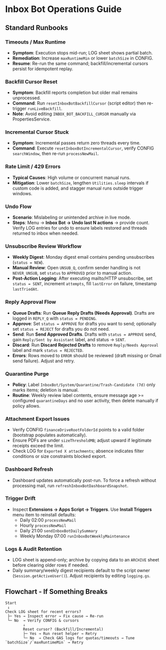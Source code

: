 # Inbox Bot Operations Guide

## Standard Runbooks

### Timeouts / Max Runtime
- **Symptom**: Execution stops mid-run; LOG sheet shows partial batch.
- **Remediation**: Increase `maxRuntimeMin` or lower `batchSize` in CONFIG.
- **Resume**: Re-run the same command; backfill/incremental cursors persist for idempotent replay.

### Backfill Cursor Reset
- **Symptom**: Backfill reports completion but older mail remains unprocessed.
- **Command**: Run `resetInboxBotBackfillCursor` (script editor) then re-trigger `runLiveBackfill`.
- **Note**: Avoid editing `INBOX_BOT_BACKFILL_CURSOR` manually via PropertiesService.

### Incremental Cursor Stuck
- **Symptom**: Incremental passes return zero threads every time.
- **Command**: Execute `resetInboxBotIncrementalCursor`, verify CONFIG `searchWindow`, then re-run `processNewMail`.

### Rate Limit / 429 Errors
- **Typical Causes**: High volume or concurrent manual runs.
- **Mitigation**: Lower `batchSize`, lengthen `Utilities.sleep` intervals if custom code is added, and stagger manual runs outside trigger windows.

### Undo Flow
- **Scenario**: Mislabeling or unintended archive in live mode.
- **Steps**: Menu -> **Inbox Bot -> Undo last N actions** -> provide count. Verify LOG entries for undo to ensure labels restored and threads returned to inbox when needed.

### Unsubscribe Review Workflow
- **Weekly Digest**: Monday digest email contains pending unsubscribes (`status = NEW`).
- **Manual Review**: Open `UNSUB_Q`, confirm sender handling is not `NEVER_UNSUB`, set `status` to `APPROVED` prior to manual action.
- **Post-Action Logging**: After executing mailto/HTTP unsubscribe, set `status = SENT`, increment `attempts`, fill `lastError` on failure, timestamp `lastTriedAt`.

### Reply Approval Flow
- **Queue Drafts**: Run **Queue Reply Drafts (Needs Approval)**. Drafts are logged in `REPLY_Q` with `status = PENDING`.
- **Approve**: Set `status = APPROVE` for drafts you want to send; optionally set `status = REJECT` for drafts you do not need.
- **Send**: Run **Send Approved Drafts**. Drafts with `status = APPROVE` send, gain `Reply/Sent by Assistant` label, and status -> `SENT`.
- **Discard**: Run **Discard Rejected Drafts** to remove `Reply/Needs Approval` label and mark `status = REJECTED`.
- **Errors**: Rows moved to `ERROR` should be reviewed (draft missing or Gmail send failure). Adjust and retry.

### Quarantine Purge
- **Policy**: Label `InboxBot/System/Quarantine/Trash-Candidate (7d)` only marks items; deletion is manual.
- **Routine**: Weekly review label contents, ensure message age >= configured `quarantineDays` and no user activity, then delete manually if policy allows.

### Attachment Export Issues
- Verify CONFIG `financeDriveRootFolderId` points to a valid folder (bootstrap populates automatically).
- Ensure PDFs are under `sizeThresholdMB`; adjust upward if legitimate receipts exceed the limit.
- Check LOG for `Exported X attachments`; absence indicates filter conditions or size constraints blocked export.

### Dashboard Refresh
- Dashboard updates automatically post-run. To force a refresh without processing mail, run `refreshInboxBotDashboardSnapshot`.

### Trigger Drift
- Inspect **Extensions -> Apps Script -> Triggers**. Use **Install Triggers** menu item to reinstall defaults:
  - Daily 02:00 `processNewMail`
  - Hourly `processNewMail`
  - Daily 21:00 `sendInboxBotDailySummary`
  - Weekly Monday 07:00 `runInboxBotWeeklyMaintenance`

### Logs & Audit Retention
- LOG sheet is append-only; archive by copying data to an `ARCHIVE` sheet before clearing older rows if needed.
- Daily summary/weekly digest recipients default to the script owner (`Session.getActiveUser()`). Adjust recipients by editing `logging.gs`.

## Flowchart - If Something Breaks
```text
Start
 ↓
Check LOG sheet for recent errors?
 ├─ Yes → Inspect error → Fix cause → Re-run
 └─ No  → Verify CONFIG & cursors
        ↓
        Reset cursor? (Backfill/Incremental)
        ├─ Yes → Run reset helper → Retry
        └─ No  → Check GAS logs for quotas/timeouts → Tune `batchSize`/`maxRuntimeMin` → Retry
```
